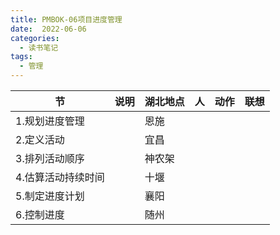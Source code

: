 ```yaml
---
title: PMBOK-06项目进度管理
date:  2022-06-06
categories:
  - 读书笔记
tags:
  - 管理
---
```


| 节                 | 说明 | 湖北地点 | 人   | 动作 | 联想 |
| ------------------ | ---- | -------- | ---- | ---- | ---- |
| 1.规划进度管理     |      | 恩施     |      |      |      |
| 2.定义活动         |      | 宜昌     |      |      |      |
| 3.排列活动顺序     |      | 神农架   |      |      |      |
| 4.估算活动持续时间 |      | 十堰     |      |      |      |
| 5.制定进度计划     |      | 襄阳     |      |      |      |
| 6.控制进度         |      | 随州     |      |      |      |



